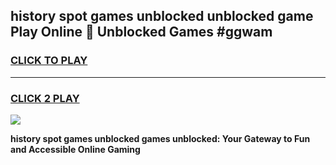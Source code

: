 
## history spot games unblocked unblocked game Play Online 👋 Unblocked Games #ggwam
<h3>
<a href="https://premium.freeplayer.one?title=history_spot_games_unblocked&ref=21F">CLICK TO PLAY</a></h3>
<hr>

<h3>
<a href="https://premium.freeplayer.one?title=history_spot_games_unblocked&ref=21F">CLICK 2 PLAY</a>
  
</h3>

<a href="https://premium.freeplayer.one?title=history_spot_games_unblocked&ref=21F/"><img src="https://clearcache.store/games.png"></a>


**history spot games unblocked games unblocked: Your Gateway to Fun and Accessible Online Gaming**
